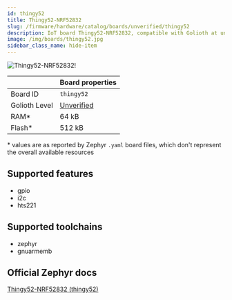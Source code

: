 ```yaml
---
id: thingy52
title: Thingy52-NRF52832
slug: /firmware/hardware/catalog/boards/unverified/thingy52
description: IoT board Thingy52-NRF52832, compatible with Golioth at unverified level.
image: /img/boards/thingy52.jpg
sidebar_class_name: hide-item
---
```


[//]: # (This is an auto-generated file, do not edit! Changes to it will be lost upon re-generation)

![Thingy52-NRF52832!](/img/boards/thingy52.jpg "Thingy52-NRF52832")

|                | Board properties     |
| -------------  | -------------------- |
| Board ID       | `thingy52` |
| Golioth Level  | [Unverified](/firmware/hardware#unverified-boards) |
| RAM*           | 64 kB |
| Flash*         | 512 kB |

\* values are as reported by Zephyr `.yaml` board files, which don't represent the overall available resources



## Supported features

* gpio
* i2c
* hts221

## Supported toolchains

* zephyr
* gnuarmemb

## Official Zephyr docs

[Thingy52-NRF52832 (thingy52)](https://docs.zephyrproject.org/latest/boards/nordic/thingy52/doc/index.html)
